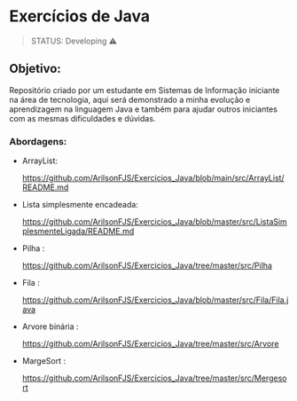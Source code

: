 <h1> Exercícios de Java </h1>

> STATUS: Developing ⚠️

## Objetivo:

Repositório criado por um estudante em Sistemas de Informação iniciante na área de tecnologia, aqui será demonstrado a minha evolução e aprendizagem na linguagem Java 
e também para ajudar outros iniciantes com as mesmas dificuldades e dúvidas.

<h3> Abordagens: </h3>

+ ArrayList: <p> https://github.com/ArilsonFJS/Exercicios_Java/blob/main/src/ArrayList/README.md </p>

+ Lista simplesmente encadeada: <p> https://github.com/ArilsonFJS/Exercicios_Java/blob/master/src/ListaSimplesmenteLigada/README.md </p>

+ Pilha : <p> https://github.com/ArilsonFJS/Exercicios_Java/tree/master/src/Pilha </p>

+ Fila : <p> https://github.com/ArilsonFJS/Exercicios_Java/blob/master/src/Fila/Fila.java </p>

+ Arvore binária : <p> https://github.com/ArilsonFJS/Exercicios_Java/tree/master/src/Arvore </p>

+ MargeSort : <p> https://github.com/ArilsonFJS/Exercicios_Java/tree/master/src/Mergesort </p>

